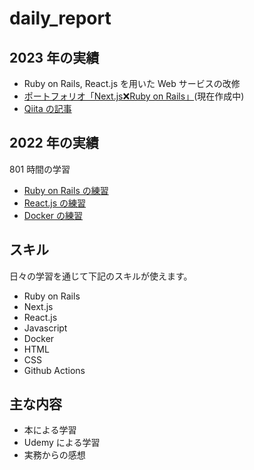 # daily_report

## 2023 年の実績

- Ruby on Rails, React.js を用いた Web サービスの改修
- [ポートフォリオ「Next.js❌Ruby on Rails」](https://github.com/worldwidepark/portfolio)(現在作成中)
- [Qiita の記事](https://qiita.com/parkon_hhs)

## 2022 年の実績

801 時間の学習

- [Ruby on Rails の練習](https://github.com/worldwidepark/gassiper_rails)
- [React.js の練習](https://github.com/worldwidepark/reactTodolist)
- [Docker の練習](https://github.com/worldwidepark/docker)

## スキル

日々の学習を通じて下記のスキルが使えます。

- Ruby on Rails
- Next.js
- React.js
- Javascript
- Docker
- HTML
- CSS
- Github Actions

## 主な内容

- 本による学習
- Udemy による学習
- 実務からの感想
